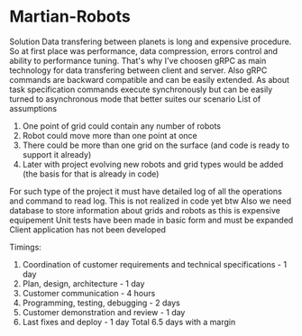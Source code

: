# Martian-Robots
Solution
Data transfering between planets is long and expensive procedure. So at first place was performance, data compression, errors control and ability to performance tuning.
That's why I've choosen gRPC as main technology for data transfering between client and server.
Also gRPC commands are backward compatible and can be easily extended. As about task specification commands execute synchronously but can be easily turned to asynchronous mode that better suites our scenario
List of assumptions
1. One point of grid could contain any number of robots
2. Robot could move more than one point at once
2. There could be more than one grid on the surface (and code is ready to support it already)
3. Later with project evolving new robots and grid types would be added (the basis for that is already in code)

For such type of the project it must have detailed log of all the operations and command to read log. This is not realized in code yet btw
Also we need database to store information about grids and robots as this is expensive equipement
Unit tests have been made in basic form and must be expanded
Client application has not been developed

Timings:
1. Coordination of customer requirements and technical specifications - 1 day
2. Plan, design, architecture - 1 day
4. Customer communication - 4 hours
5. Programming, testing, debugging - 2 days
6. Customer demonstration and review - 1 day
7. Last fixes and deploy - 1 day
Total 6.5 days with a margin
